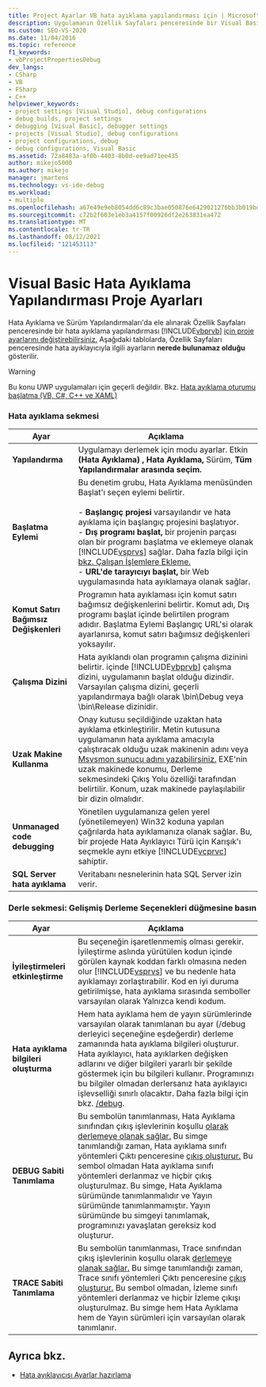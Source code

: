 ```yaml
---
title: Project Ayarlar VB hata ayıklama yapılandırması için | Microsoft Docs
description: Uygulamanın Özellik Sayfaları penceresinde bir Visual Basic hata ayıklama yapılandırmasının proje ayarlarını Visual Studio.
ms.custom: SEO-VS-2020
ms.date: 11/04/2016
ms.topic: reference
f1_keywords:
- vbProjectPropertiesDebug
dev_langs:
- CSharp
- VB
- FSharp
- C++
helpviewer_keywords:
- project settings [Visual Studio], debug configurations
- debug builds, project settings
- debugging [Visual Basic], debugger settings
- projects [Visual Studio], debug configurations
- project configurations, debug
- debug configurations, Visual Basic
ms.assetid: 72a8483a-af0b-4403-8b0d-ee9ad71ee435
author: mikejo5000
ms.author: mikejo
manager: jmartens
ms.technology: vs-ide-debug
ms.workload:
- multiple
ms.openlocfilehash: a67e49e9eb8054dd6c89c3bae050876e6429021276bb3b019bdbc4eb6d2350d3
ms.sourcegitcommit: c72b2f603e1eb3a4157f00926df2e263831ea472
ms.translationtype: MT
ms.contentlocale: tr-TR
ms.lasthandoff: 08/12/2021
ms.locfileid: "121453113"
---
```

# <a name="project-settings-for-a-visual-basic-debug-configuration"></a>Visual Basic Hata Ayıklama Yapılandırması Proje Ayarları
Hata Ayıklama ve Sürüm Yapılandırmaları'da ele alınarak Özellik Sayfaları penceresinde bir hata ayıklama yapılandırması [!INCLUDE[vbprvb](../code-quality/includes/vbprvb_md.md)] [için proje ayarlarını değiştirebilirsiniz.](../debugger/how-to-set-debug-and-release-configurations.md)  Aşağıdaki tablolarda, Özellik Sayfaları penceresinde hata ayıklayıcıyla ilgili ayarların **nerede bulunamaz olduğu** gösterilir.

> [!WARNING]
> Bu konu UWP uygulamaları için geçerli değildir. Bkz. [Hata ayıklama oturumu başlatma (VB, C#, C++ ve XAML)](../debugger/start-a-debugging-session-for-a-store-app-in-visual-studio-vb-csharp-cpp-and-xaml.md)

### <a name="debug-tab"></a>Hata ayıklama sekmesi

| Ayar | Açıklama |
|------------------------------| - |
| **Yapılandırma** | Uygulamayı derlemek için modu ayarlar. Etkin **(Hata Ayıklama) , Hata** **Ayıklama,** Sürüm, **Tüm Yapılandırmalar** **arasında seçim.** |
| **Başlatma Eylemi** | Bu denetim grubu, Hata Ayıklama menüsünden Başlat'ı seçen eylemi belirtir.<br /><br /> -   **Başlangıç projesi** varsayılandır ve hata ayıklama için başlangıç projesini başlatıyor. <br />-   **Dış programı başlat,** bir projenin parçası olan bir programı başlatma ve eklemeye olanak [!INCLUDE[vsprvs](../code-quality/includes/vsprvs_md.md)] sağlar. Daha fazla bilgi için [bkz. Çalışan İşlemlere Ekleme.](../debugger/attach-to-running-processes-with-the-visual-studio-debugger.md)<br />-   **URL'de tarayıcıyı başlat,** bir Web uygulamasında hata ayıklamaya olanak sağlar. |
| **Komut Satırı Bağımsız Değişkenleri** | Programın hata ayıklaması için komut satırı bağımsız değişkenlerini belirtir. Komut adı, Dış programı başlat içinde belirtilen program adıdır. Başlatma Eylemi Başlangıç URL'si olarak ayarlanırsa, komut satırı bağımsız değişkenleri yoksayılır. |
| **Çalışma Dizini** | Hata ayıklandı olan programın çalışma dizinini belirtir. içinde [!INCLUDE[vbprvb](../code-quality/includes/vbprvb_md.md)] çalışma dizini, uygulamanın başlat olduğu dizindir. Varsayılan çalışma dizini, geçerli yapılandırmaya bağlı olarak \bin\Debug veya \bin\Release dizinidir. |
| **Uzak Makine Kullanma** | Onay kutusu seçildiğinde uzaktan hata ayıklama etkinleştirilir. Metin kutusuna uygulamanın hata ayıklama amacıyla çalıştıracak olduğu uzak makinenin adını veya [Msvsmon sunucu adını yazabilirsiniz.](../debugger/remote-debugging.md) EXE'nin uzak makinede konumu, Derleme sekmesindeki Çıkış Yolu özelliği tarafından belirtilir. Konum, uzak makinede paylaşılabilir bir dizin olmalıdır. |
| **Unmanaged code debugging** | Yönetilen uygulamanıza gelen yerel (yönetilemeyen) Win32 koduna yapılan çağrılarda hata ayıklamanıza olanak sağlar. Bu, bir projede Hata Ayıklayıcı Türü için Karışık'ı seçmekle aynı etkiye [!INCLUDE[vcprvc](../code-quality/includes/vcprvc_md.md)] sahiptir. |
| **SQL Server hata ayıklama** | Veritabanı nesnelerinin hata SQL Server izin verir. |

### <a name="compile-tab-press-advanced-compile-options-button"></a>Derle sekmesi: Gelişmiş Derleme Seçenekleri düğmesine basın

| Ayar | Açıklama |
|---------------------------| - |
| **İyileştirmeleri etkinleştirme** | Bu seçeneğin işaretlenmemiş olması gerekir. İyileştirme aslında yürütülen kodun içinde görülen kaynak koddan farklı olmasına neden olur [!INCLUDE[vsprvs](../code-quality/includes/vsprvs_md.md)] ve bu nedenle hata ayıklamayı zorlaştırabilir. Kod en iyi duruma getirilmişse, hata ayıklama sırasında semboller varsayılan olarak Yalnızca kendi kodum. |
| **Hata ayıklama bilgileri oluşturma** | Hem hata ayıklama hem de yayın sürümlerinde varsayılan olarak tanımlanan bu ayar (/debug derleyici seçeneğine eşdeğerdir) derleme zamanında hata ayıklama bilgileri oluşturur. Hata ayıklayıcı, hata ayıklarken değişken adlarını ve diğer bilgileri yararlı bir şekilde göstermek için bu bilgileri kullanır. Programınızı bu bilgiler olmadan derlersanız hata ayıklayıcı işlevselliği sınırlı olacaktır. Daha fazla bilgi için bkz. [/debug](/dotnet/visual-basic/reference/command-line-compiler/debug). |
| **DEBUG Sabiti Tanımlama** | Bu sembolün tanımlanması, Hata Ayıklama sınıfından çıkış işlevlerinin koşullu [olarak derlemeye olanak sağlar.](/dotnet/api/system.diagnostics.debug) Bu simge tanımlandığı zaman, Hata ayıklama sınıfı yöntemleri Çıktı penceresine [çıkış oluşturur.](../ide/reference/output-window.md) Bu sembol olmadan Hata ayıklama sınıfı yöntemleri derlanmaz ve hiçbir çıkış oluşturulmaz. Bu simge, Hata Ayıklama sürümünde tanımlanmalıdır ve Yayın sürümünde tanımlanmamıştır. Yayın sürümünde bu simgeyi tanımlamak, programınızı yavaşlatan gereksiz kod oluşturur. |
| **TRACE Sabiti Tanımlama** | Bu sembolün tanımlanması, Trace sınıfından çıkış işlevlerinin koşullu olarak [derlemeye olanak sağlar.](/dotnet/api/system.diagnostics.trace) Bu simge tanımlandığı zaman, Trace sınıfı yöntemleri Çıktı penceresine [çıkış oluşturur.](../ide/reference/output-window.md) Bu sembol olmadan, İzleme sınıfı yöntemleri derlanmaz ve hiçbir İzleme çıkışı oluşturulmaz. Bu simge hem Hata Ayıklama hem de Yayın sürümleri için varsayılan olarak tanımlanır. |

## <a name="see-also"></a>Ayrıca bkz.
- [Hata ayıklayıcısı Ayarlar hazırlama](../debugger/debugger-settings-and-preparation.md)